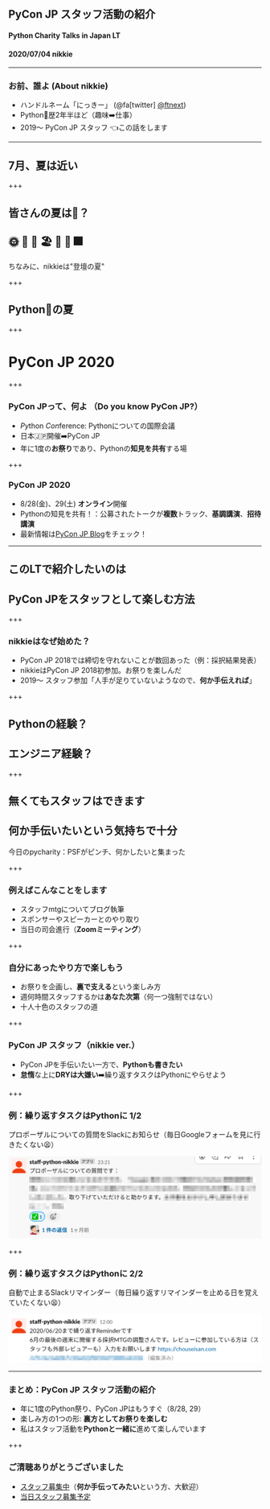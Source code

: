 ## PyCon JP スタッフ活動の紹介
#### Python Charity Talks in Japan LT
#### 2020/07/04 nikkie

---

### お前、誰よ (About nikkie)

- ハンドルネーム「にっきー」 (@fa[twitter] [@ftnext](https://twitter.com/ftnext))
- Python🐍歴2年半ほど（趣味➡️仕事）
- 2019〜 PyCon JP スタッフ 👈この話をします

---

## 7月、夏は近い

+++

## 皆さんの夏は？
## 🌞 🍉 🌻 🏖️ 🍧 🌴 🎆

ちなみに、nikkieは"登壇の夏"

+++

## Python🐍の夏

+++

# PyCon JP 2020

+++

### PyCon JPって、何よ （Do you know PyCon JP?）

- *Py*thon *Con*ference: Pythonについての国際会議
- 日本🇯🇵開催➡️PyCon JP
- 年に1度の**お祭り**であり、Pythonの**知見を共有**する場

+++

### PyCon JP 2020

- 8/28(金)、29(土) **オンライン**開催
- Pythonの知見を共有！：公募されたトークが**複数**トラック、**基調講演**、**招待講演**
- 最新情報は[PyCon JP Blog](https://pyconjp.blogspot.com/)をチェック！

---

## このLTで紹介したいのは
## PyCon JPをスタッフとして楽しむ方法

+++

### nikkieはなぜ始めた？

- PyCon JP 2018では締切を守れないことが数回あった（例：採択結果発表）
- nikkieはPyCon JP 2018初参加。お祭りを楽しんだ
- 2019〜 スタッフ参加「人手が足りていないようなので、**何か手伝えれば**」

+++

## Pythonの経験？
## エンジニア経験？

+++

## 無くてもスタッフはできます
## 何か手伝いたいという気持ちで十分

今日のpycharity：PSFがピンチ、何かしたいと集まった

+++

### 例えばこんなことをします

- スタッフmtgについてブログ執筆
- スポンサーやスピーカーとのやり取り
- 当日の司会進行（**Zoomミーティング**）

+++

### 自分にあったやり方で楽しもう

- お祭りを企画し、**裏で支える**という楽しみ方
- 週何時間スタッフするかは**あなた次第**（何一つ強制ではない）
- 十人十色のスタッフの道

+++

### PyCon JP スタッフ（nikkie ver.）

- PyCon JPを手伝いたい一方で、**Pythonも書きたい**
- **怠惰**な上に**DRYは大嫌い**➡️繰り返すタスクはPythonにやらせよう

+++

### 例：繰り返すタスクはPythonに 1/2

プロポーザルについての質問をSlackにお知らせ（毎日Googleフォームを見に行きたくない😫）

![](pycharity_Jul_pyconjp_staff/assets/images/notify_form_to_slack.png)

+++

### 例：繰り返すタスクはPythonに 2/2

自動で止まるSlackリマインダー（毎日繰り返すリマインダーを止める日を覚えていたくない😫）

![](pycharity_Jul_pyconjp_staff/assets/images/custom_slack_reminder.png)

---

### まとめ：PyCon JP スタッフ活動の紹介

- 年に1度のPython祭り、PyCon JPはもうすぐ（8/28, 29）
- 楽しみ方の1つの形: **裏方としてお祭りを楽しむ**
- 私はスタッフ活動を**Pythonと一緒に**進めて楽しんでいます

+++

### ご清聴ありがとうございました

- [スタッフ募集中](https://pyconjp.blogspot.com/2019/11/2020-staff-application-form.html)（**何か手伝ってみたい**という方、大歓迎）
- [当日スタッフ募集予定](https://pyconjp.blogspot.com/2020/06/2020-general-meeting-jun-2.html)
